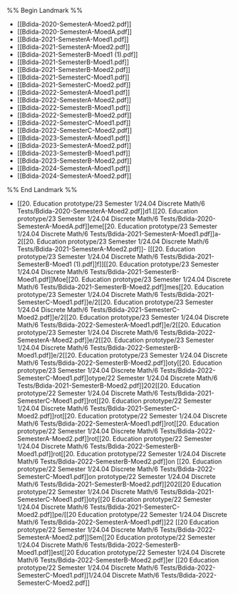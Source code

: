 %% Begin Landmark %%
- [[Bdida-2020-SemesterA-Moed2.pdf]]
- [[Bdida-2020-SemesterA-MoedA.pdf]]
- [[Bdida-2021-SemesterA-Moed1.pdf]]
- [[Bdida-2021-SemesterA-Moed2.pdf]]
- [[Bdida-2021-SemesterB-Moed1 (1).pdf]]
- [[Bdida-2021-SemesterB-Moed1.pdf]]
- [[Bdida-2021-SemesterB-Moed2.pdf]]
- [[Bdida-2021-SemesterC-Moed1.pdf]]
- [[Bdida-2021-SemesterC-Moed2.pdf]]
- [[Bdida-2022-SemesterA-Moed1.pdf]]
- [[Bdida-2022-SemesterA-Moed2.pdf]]
- [[Bdida-2022-SemesterB-Moed1.pdf]]
- [[Bdida-2022-SemesterB-Moed2.pdf]]
- [[Bdida-2022-SemesterC-Moed1.pdf]]
- [[Bdida-2022-SemesterC-Moed2.pdf]]
- [[Bdida-2023-SemesterA-Moed1.pdf]]
- [[Bdida-2023-SemesterA-Moed2.pdf]]
- [[Bdida-2023-SemesterB-Moed1.pdf]]
- [[Bdida-2023-SemesterB-Moed2.pdf]]
- [[Bdida-2024-SemesterA-Moed1.pdf]]
- [[Bdida-2024-SemesterA-Moed2.pdf]]

%% End Landmark %%
- [[20. Education prototype/23 Semester 1/24.04 Discrete Math/6 Tests/Bdida-2020-SemesterA-Moed2.pdf]]d1.[[20. Education prototype/23 Semester 1/24.04 Discrete Math/6 Tests/Bdida-2020-SemesterA-MoedA.pdf]]eme[[20. Education prototype/23 Semester 1/24.04 Discrete Math/6 Tests/Bdida-2021-SemesterA-Moed1.pdf]]a-2[[20. Education prototype/23 Semester 1/24.04 Discrete Math/6 Tests/Bdida-2021-SemesterA-Moed2.pdf]]- [[[20. Education prototype/23 Semester 1/24.04 Discrete Math/6 Tests/Bdida-2021-SemesterB-Moed1 (1).pdf]]f]][[20. Education prototype/23 Semester 1/24.04 Discrete Math/6 Tests/Bdida-2021-SemesterB-Moed1.pdf]]Moe[[20. Education prototype/23 Semester 1/24.04 Discrete Math/6 Tests/Bdida-2021-SemesterB-Moed2.pdf]]mes[[20. Education prototype/23 Semester 1/24.04 Discrete Math/6 Tests/Bdida-2021-SemesterC-Moed1.pdf]]e/2[[20. Education prototype/23 Semester 1/24.04 Discrete Math/6 Tests/Bdida-2021-SemesterC-Moed2.pdf]]e/2[[20. Education prototype/23 Semester 1/24.04 Discrete Math/6 Tests/Bdida-2022-SemesterA-Moed1.pdf]]e/2[[20. Education prototype/23 Semester 1/24.04 Discrete Math/6 Tests/Bdida-2022-SemesterA-Moed2.pdf]]e/2[[20. Education prototype/23 Semester 1/24.04 Discrete Math/6 Tests/Bdida-2022-SemesterB-Moed1.pdf]]e/2[[20. Education prototype/23 Semester 1/24.04 Discrete Math/6 Tests/Bdida-2022-SemesterB-Moed2.pdf]]oty[[20. Education prototype/23 Semester 1/24.04 Discrete Math/6 Tests/Bdida-2022-SemesterC-Moed1.pdf]]otype/22 Semester 1/24.04 Discrete Math/6 Tests/Bdida-2021-SemesterB-Moed2.pdf]]202[[20. Education prototype/22 Semester 1/24.04 Discrete Math/6 Tests/Bdida-2021-SemesterC-Moed1.pdf]]rot[[20. Education prototype/22 Semester 1/24.04 Discrete Math/6 Tests/Bdida-2021-SemesterC-Moed2.pdf]]rot[[20. Education prototype/22 Semester 1/24.04 Discrete Math/6 Tests/Bdida-2022-SemesterA-Moed1.pdf]]rot[[20. Education prototype/22 Semester 1/24.04 Discrete Math/6 Tests/Bdida-2022-SemesterA-Moed2.pdf]]rot[[20. Education prototype/22 Semester 1/24.04 Discrete Math/6 Tests/Bdida-2022-SemesterB-Moed1.pdf]]rot[[20. Education prototype/22 Semester 1/24.04 Discrete Math/6 Tests/Bdida-2022-SemesterB-Moed2.pdf]]on [[20. Education prototype/22 Semester 1/24.04 Discrete Math/6 Tests/Bdida-2022-SemesterC-Moed1.pdf]]on prototype/22 Semester 1/24.04 Discrete Math/6 Tests/Bdida-2021-SemesterB-Moed2.pdf]]202[[20 Education prototype/22 Semester 1/24.04 Discrete Math/6 Tests/Bdida-2021-SemesterC-Moed1.pdf]]oty[[20 Education prototype/22 Semester 1/24.04 Discrete Math/6 Tests/Bdida-2021-SemesterC-Moed2.pdf]]pe/[[20 Education prototype/22 Semester 1/24.04 Discrete Math/6 Tests/Bdida-2022-SemesterA-Moed1.pdf]]22 [[20 Education prototype/22 Semester 1/24.04 Discrete Math/6 Tests/Bdida-2022-SemesterA-Moed2.pdf]]Sem[[20 Education prototype/22 Semester 1/24.04 Discrete Math/6 Tests/Bdida-2022-SemesterB-Moed1.pdf]]est[[20 Education prototype/22 Semester 1/24.04 Discrete Math/6 Tests/Bdida-2022-SemesterB-Moed2.pdf]]er [[20 Education prototype/22 Semester 1/24.04 Discrete Math/6 Tests/Bdida-2022-SemesterC-Moed1.pdf]]1/24.04 Discrete Math/6 Tests/Bdida-2022-SemesterC-Moed2.pdf]]